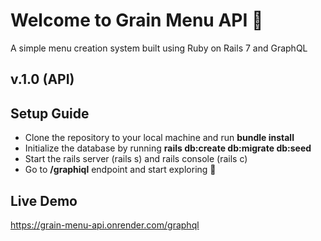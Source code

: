 # Welcome to Grain Menu API 👋

A simple menu creation system built using Ruby on Rails 7 and GraphQL

## v.1.0 (API)

## Setup Guide
- Clone the repository to your local machine and run **bundle install**
- Initialize the database by running **rails db:create db:migrate db:seed**
- Start the rails server (rails s) and rails console (rails c)
- Go to **/graphiql** endpoint and start exploring 🚀

## Live Demo
https://grain-menu-api.onrender.com/graphql
